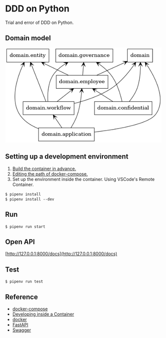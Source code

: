 # DDD on Python

Trial and error of DDD on Python.

## Domain model 

![model](packages.png)


## Setting up a development environment 

1. [Build the container in advance.](https://github.com/usabarashi/ddd-on-python-composer)
1. [Editing the path of docker-compose.](https://github.com/usabarashi/ddd-on-python/blob/master/.devcontainer/devcontainer.json)
1. Set up the environment inside the container. Using VSCode's Remote Container.

```
$ pipenv install
$ pipenv install --dev
```

## Run

```
$ pipenv run start 
```

## Open API

[http://127.0.0.1:8000/docs](http://127.0.0.1:8000/docs)

## Test

```
$ pipenv run test 
```

## Reference

- [docker-compose](https://github.com/usabarashi/ddd-on-python-composer)
- [Developing inside a Container](https://code.visualstudio.com/docs/remote/containers)
- [docker](https://www.docker.com/)
- [FastAPI](https://fastapi.tiangolo.com/)
- [Swagger](https://swagger.io/)